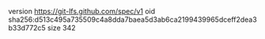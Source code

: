 version https://git-lfs.github.com/spec/v1
oid sha256:d513c495a735509c4a8dda7baea5d3ab6ca2199439965dceff2dea3b33d772c5
size 342
